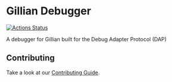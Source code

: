 # Gillian Debugger

[![Actions Status](https://github.com/matthew-ho/gillian-debugger/workflows/CI/badge.svg)](https://github.com/matthew-ho/gillian-debugger/actions)

A debugger for Gillian built for the Debug Adapter Protocol (DAP)

## Contributing

Take a look at our [Contributing Guide](CONTRIBUTING.md).
